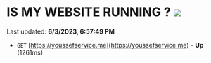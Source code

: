 # IS MY WEBSITE RUNNING ? [![](https://img.shields.io/static/v1?label=Sponsor&message=%E2%9D%A4&logo=GitHub&color=%23fe8e86)](https://github.com/sponsors/<username>)

Last updated: **6/3/2023, 6:57:49 PM**

- `GET` [https://youssefservice.me](https://youssefservice.me) - **Up** (1261ms)
